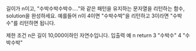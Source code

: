 길이가 n이고, "수박수박수박수...."와 같은 패턴을 유지하는 문자열을 리턴하는 함수, solution을 완성하세요. 예를들어 n이 4이면 "수박수박"을 리턴하고 3이라면 "수박수"를 리턴하면 됩니다.

제한 조건
n은 길이 10,000이하인 자연수입니다.
입출력 예
n	return
3	"수박수"
4	"수박수박"